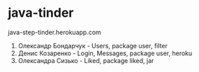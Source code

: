 # java-tinder

java-step-tinder.herokuapp.com
1. Олександр Бондарчук - Users, package user, filter
2. Денис Козаренко - Login, Messages, package user, heroku
3. Олександра Сизько - Liked, package liked, jar
